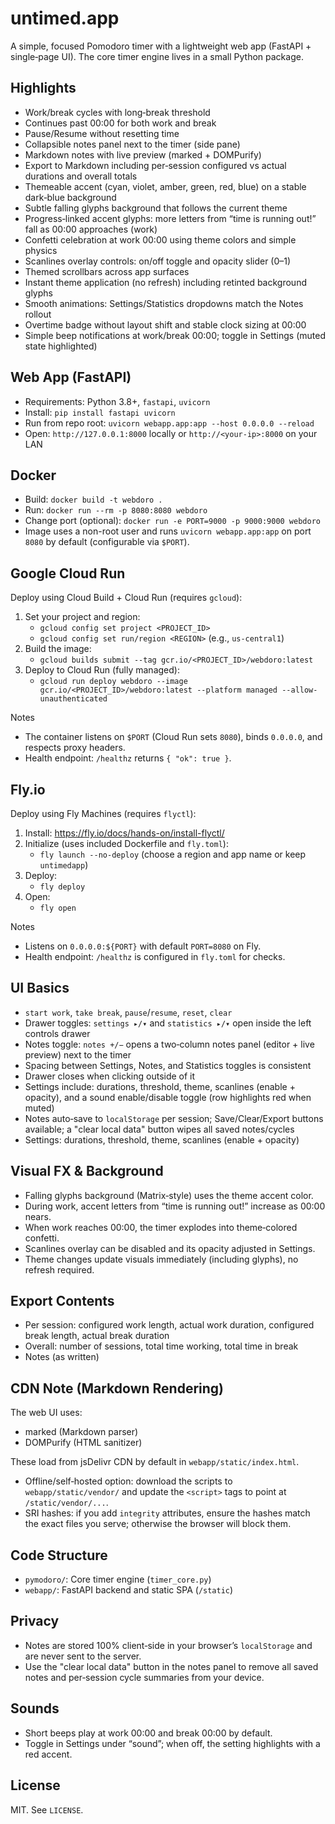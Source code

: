 untimed.app
=============

A simple, focused Pomodoro timer with a lightweight web app (FastAPI + single‑page UI). The core timer engine lives in a small Python package.

Highlights
----------
- Work/break cycles with long‑break threshold
- Continues past 00:00 for both work and break
- Pause/Resume without resetting time
- Collapsible notes panel next to the timer (side pane)
- Markdown notes with live preview (marked + DOMPurify)
- Export to Markdown including per‑session configured vs actual durations and overall totals
- Themeable accent (cyan, violet, amber, green, red, blue) on a stable dark‑blue background
- Subtle falling glyphs background that follows the current theme
- Progress‑linked accent glyphs: more letters from “time is running out!” fall as 00:00 approaches (work)
- Confetti celebration at work 00:00 using theme colors and simple physics
- Scanlines overlay controls: on/off toggle and opacity slider (0–1)
- Themed scrollbars across app surfaces
- Instant theme application (no refresh) including retinted background glyphs
- Smooth animations: Settings/Statistics dropdowns match the Notes rollout
- Overtime badge without layout shift and stable clock sizing at 00:00
- Simple beep notifications at work/break 00:00; toggle in Settings (muted state highlighted)

Web App (FastAPI)
-----------------
- Requirements: Python 3.8+, `fastapi`, `uvicorn`
- Install: `pip install fastapi uvicorn`
- Run from repo root: `uvicorn webapp.app:app --host 0.0.0.0 --reload`
- Open: `http://127.0.0.1:8000` locally or `http://<your-ip>:8000` on your LAN

Docker
------
- Build: `docker build -t webdoro .`
- Run: `docker run --rm -p 8080:8080 webdoro`
- Change port (optional): `docker run -e PORT=9000 -p 9000:9000 webdoro`
- Image uses a non-root user and runs `uvicorn webapp.app:app` on port `8080` by default (configurable via `$PORT`).

Google Cloud Run
----------------
Deploy using Cloud Build + Cloud Run (requires `gcloud`):

1. Set your project and region:
   - `gcloud config set project <PROJECT_ID>`
   - `gcloud config set run/region <REGION>` (e.g., `us-central1`)
2. Build the image:
   - `gcloud builds submit --tag gcr.io/<PROJECT_ID>/webdoro:latest`
3. Deploy to Cloud Run (fully managed):
   - `gcloud run deploy webdoro --image gcr.io/<PROJECT_ID>/webdoro:latest --platform managed --allow-unauthenticated`

Notes
- The container listens on `$PORT` (Cloud Run sets `8080`), binds `0.0.0.0`, and respects proxy headers.
- Health endpoint: `/healthz` returns `{ "ok": true }`.

Fly.io
------
Deploy using Fly Machines (requires `flyctl`):

1. Install: https://fly.io/docs/hands-on/install-flyctl/
2. Initialize (uses included Dockerfile and `fly.toml`):
   - `fly launch --no-deploy` (choose a region and app name or keep `untimedapp`)
3. Deploy:
   - `fly deploy`
4. Open:
   - `fly open`

Notes
- Listens on `0.0.0.0:${PORT}` with default `PORT=8080` on Fly.
- Health endpoint: `/healthz` is configured in `fly.toml` for checks.

UI Basics
---------
- `start work`, `take break`, `pause`/`resume`, `reset`, `clear`
- Drawer toggles: `settings ▸/▾` and `statistics ▸/▾` open inside the left controls drawer
- Notes toggle: `notes +/−` opens a two‑column notes panel (editor + live preview) next to the timer
- Spacing between Settings, Notes, and Statistics toggles is consistent
- Drawer closes when clicking outside of it
- Settings include: durations, threshold, theme, scanlines (enable + opacity), and a sound enable/disable toggle (row highlights red when muted)
- Notes auto‑save to `localStorage` per session; Save/Clear/Export buttons available; a "clear local data" button wipes all saved notes/cycles
 - Settings: durations, threshold, theme, scanlines (enable + opacity)

Visual FX & Background
----------------------
- Falling glyphs background (Matrix‑style) uses the theme accent color.
- During work, accent letters from “time is running out!” increase as 00:00 nears.
- When work reaches 00:00, the timer explodes into theme‑colored confetti.
- Scanlines overlay can be disabled and its opacity adjusted in Settings.
- Theme changes update visuals immediately (including glyphs), no refresh required.

Export Contents
---------------
- Per session: configured work length, actual work duration, configured break length, actual break duration
- Overall: number of sessions, total time working, total time in break
- Notes (as written)

CDN Note (Markdown Rendering)
-----------------------------
The web UI uses:
- marked (Markdown parser)
- DOMPurify (HTML sanitizer)

These load from jsDelivr CDN by default in `webapp/static/index.html`.

- Offline/self‑hosted option: download the scripts to `webapp/static/vendor/` and update the `<script>` tags to point at `/static/vendor/...`.
- SRI hashes: if you add `integrity` attributes, ensure the hashes match the exact files you serve; otherwise the browser will block them.

Code Structure
--------------
- `pymodoro/`: Core timer engine (`timer_core.py`)
- `webapp/`: FastAPI backend and static SPA (`/static`)

Privacy
-------
- Notes are stored 100% client‑side in your browser’s `localStorage` and are never sent to the server.
- Use the "clear local data" button in the notes panel to remove all saved notes and per‑session cycle summaries from your device.

Sounds
------
- Short beeps play at work 00:00 and break 00:00 by default.
- Toggle in Settings under “sound”; when off, the setting highlights with a red accent.

License
-------
MIT. See `LICENSE`.
